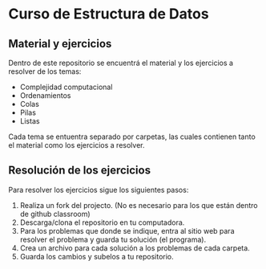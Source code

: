# Curso de Estructura de Datos
## Material y ejercicios

Dentro de este repositorio se encuentrá el material y los ejercicios a resolver de los temas:
* Complejidad computacional
* Ordenamientos
* Colas
* Pilas
* Listas

Cada tema se entuentra separado por carpetas, las cuales contienen tanto el material como los ejercicios a resolver.

## Resolución de los ejercicios

Para resolver los ejercicios sigue los siguientes pasos:
1. Realiza un fork del projecto. (No es necesario para los que están dentro de github classroom)
2. Descarga/clona el repositorio en tu computadora.
3. Para los problemas que donde se indique, entra al sitio web para resolver el problema y guarda tu solución (el programa).
4. Crea un archivo para cada solución a los problemas de cada carpeta.
5. Guarda los cambios y subelos a tu repositorio.

